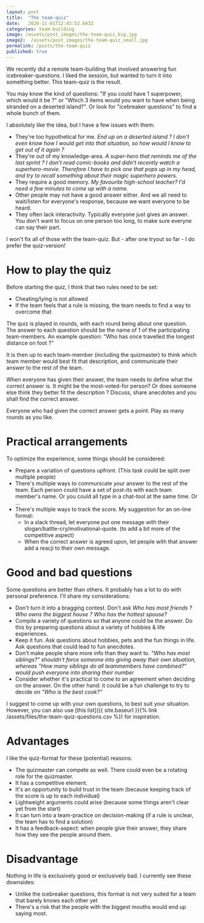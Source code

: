 ```yaml
---
layout: post
title:  "The team-quiz"
date:   2020-11-01T12:43:52.843Z
categories: team-building
image: /assets/post_images/the-team-quiz_big.jpg
image2:  /assets/post_images/the-team-quiz_small.jpg
permalink: /posts/the-team-quiz
published: true
---
```


We recently did a remote team-building that involved answering fun icebreaker-questions. I liked the session, but wanted to turn it into something better. This team-quiz is the result.


You may know the kind of questions: "If you could have 1 superpower, which would it be ?" or "Which 3 items would you want to have when being stranded on a deserted island?". Or look for "icebreaker questions" to find a whole bunch of them.

I absolutely like the idea, but I have a few issues with them:
- They're too hypothetical for me. *End up on a deserted island ? I don't even know how I would get into that situation, so how would I know to get out of it again ?*
- They're out of my knowledge-area. *A super-hero that reminds me of the last sprint ? I don't read comic-books and didn't recently watch a superhero-movie. Therefore I have to pick one that pops up in my head, and try to recall something about their magic superhero powers.*
- They require a good memory. *My favourite high-school teacher? I'd need a few minutes to come up with a name.*
- Other people may not have a good answer either. And we all need to wait/listen for everyone's response, because we want everyone to be heard.
- They often lack interactivity. Typically everyone just gives an answer. You don't want to focus on one person too long, to make sure everyne can say their part.

I won't fix all of those with the team-quiz. But - after one tryout so far - I do prefer the quiz-version!

# How to play the quiz
Before starting the quiz, I think that two rules need to be set:
- Cheating/lying is not allowed
- If the team feels that a rule is missing, the team needs to find a way to overcome that

The quiz is played in rounds, with each round being about one question. The answer to each question should be the name of 1 of the participating team-members. An example question: "Who has once travelled the longest distance on foot ?"

It is then up to each team-member (including the quizmaster) to think which team member would best fit that description, and communicate their answer to the rest of the team.

When everyone has given their answer, the team needs to define what the correct answer is. It might be the most-voted-for person? Or does someone else think they better fit the description ? Discuss, share anecdotes and you shall find the correct answer.

Everyone who had given the correct answer gets a point. Play as many rounds as you like.


# Practical arrangements
To optimize the experience, some things should be considered:
- Prepare a variation of questions upfront. (This task could be split over multiple people)
- There's multiple ways to communicate your answer to the rest of the team. Each person could have a set of post-its with each team member's name. Or you could all type in a chat-tool at the same time. Or ...
- There's multiple ways to track the score. My suggestion for an on-line format:
  - In a slack thread, let everyone put one message with their slogan/battle-cry/motivational-quote. (to add a bit more of the competitive aspect)
  - When the correct answer is agreed upon, let people with that answer add a reacji to their own message.


# Good and bad questions
Some questions are better than others. It probably has a lot to do with personal preference. I'll share my considerations:
- Don't turn it into a bragging contest. Don't ask *Who has most friends ? Who owns the biggest house ? Who has the hottest spouse?*
- Compile a variety of questions so that anyone could be the answer. Do this by preparing questions about a variety of hobbies & life experiences.
- Keep it fun. Ask questions about hobbies, pets and the fun things in life. Ask questions that could lead to fun anecdotes.
- Don't make people share more info than they want to. *"Who has most siblings?" shouldn't force someone into giving away their own situation, whereas "How many siblings do all teammembers have combined?" would push everyone into sharing their number*
- Consider whether it's practical to come to an agreement when deciding on the answer. On the other hand: it could be a fun challenge to try to decide on *"Who is the best cook?"*

I suggest to come up with your own questions, to best suit your situation. However, you can also use [this list]({{ site.baseurl }}{% link /assets/files/the-team-quiz-questions.csv %}) for inspiration.

# Advantages
I like the quiz-format for these (potential) reasons:
- The quizmaster can compete as well. There could even be a rotating role for the quizmaster.
- It has a competitive element.
- It's an opportunity to build trust in the team (because keeping track of the score is up to each individual)
- Lightweight arguments could arise (because some things aren't clear yet from the start)
- It can turn into a team-practice on decision-making (if a rule is unclear, the team has to find a solution)
- It has a feedback-aspect: when people give their answer, they share how they see the people around them.

# Disadvantage
Nothing in life is exclusively good or exclusively bad. I currently see these downsides:
- Unlike the icebreaker questions, this format is not very suited for a team that barely knows each other yet
- There's a risk that the people with the biggest mouths would end up saying most.
